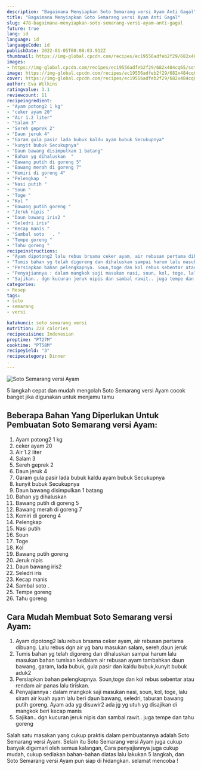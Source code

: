 ```yaml
---
description: "Bagaimana Menyiapkan Soto Semarang versi Ayam Anti Gagal"
title: "Bagaimana Menyiapkan Soto Semarang versi Ayam Anti Gagal"
slug: 478-bagaimana-menyiapkan-soto-semarang-versi-ayam-anti-gagal
future: true
lang: id
language: id
languageCode: id
publishDate: 2022-01-05T00:08:03.912Z 
thumbnail: https://img-global.cpcdn.com/recipes/ec19556adfeb2f29/682x484cq65/soto-semarang-versi-ayam-foto-resep-utama.png
images:
- https://img-global.cpcdn.com/recipes/ec19556adfeb2f29/682x484cq65/soto-semarang-versi-ayam-foto-resep-utama.png
image: https://img-global.cpcdn.com/recipes/ec19556adfeb2f29/682x484cq65/soto-semarang-versi-ayam-foto-resep-utama.png
cover: https://img-global.cpcdn.com/recipes/ec19556adfeb2f29/682x484cq65/soto-semarang-versi-ayam-foto-resep-utama.png
author: Eva Wilkins
ratingvalue: 3.1
reviewcount: 11
recipeingredient:
- "Ayam potong2 1 kg"
- "ceker ayam 20"
- "Air 1.2 liter"
- "Salam 3"
- "Sereh geprek 2"
- "Daun jeruk 4"
- "Garam gula pasir lada bubuk kaldu ayam bubuk Secukupnya"
- "kunyit bubuk Secukupnya"
- "Daun bawang disimpulkan 1 batang"
- "Bahan yg dihaluskan  "
- "Bawang putih di goreng 5"
- "Bawang merah di goreng 7"
- "Kemiri di goreng 4"
- "Pelengkap  "
- "Nasi putih "
- "Soun "
- "Toge "
- "Kol "
- "Bawang putih goreng "
- "Jeruk nipis "
- "Daun bawang iris2 "
- "Seledri iris"
- "Kecap manis "
- "Sambal soto   . "
- "Tempe goreng "
- "Tahu goreng "
recipeinstructions:
- "Ayam dipotong2 lalu rebus brsama ceker ayam, air rebusan pertama dibuang. Lalu rebus dgn air yg baru masukan salam, sereh,daun jeruk"
- "Tumis bahan yg telah digoreng dan dihaluskan sampai harum lalu masukan bahan tumisan kedalam air rebusan ayam tambahkan daun bawang, garam, lada bubuk, gula pasir dan kaldu bubuk,kunyit bubuk aduk2"
- "Persiapkan bahan pelengkapnya. Soun,toge dan kol rebus sebentar atau rendam air panas lalu tiriskan."
- "Penyajiannya : dalam mangkok saji masukan nasi, soun, kol, toge, lalu siram air kuah ayam lalu beri daun bawang, seledri, taburan bawang putih goreng. Ayam ada yg disuwir2 ada jg yg utuh yg disajikan di mangkok beri kecap manis"
- "Sajikan.. dgn kucuran jeruk nipis dan sambal rawit.. juga tempe dan tahu goreng"
categories:
- Resep
tags:
- soto
- semarang
- versi

katakunci: soto semarang versi 
nutrition: 228 calories
recipecuisine: Indonesian
preptime: "PT27M"
cooktime: "PT58M"
recipeyield: "3"
recipecategory: Dinner
. 
---
```



![Soto Semarang versi Ayam](https://img-global.cpcdn.com/recipes/ec19556adfeb2f29/682x484cq65/soto-semarang-versi-ayam-foto-resep-utama.png)

5 langkah cepat dan mudah mengolah  Soto Semarang versi Ayam cocok banget jika digunakan untuk menjamu tamu

<!--inarticleads1-->

## Beberapa Bahan Yang Diperlukan Untuk Pembuatan Soto Semarang versi Ayam:

1. Ayam potong2 1 kg
1. ceker ayam 20
1. Air 1.2 liter
1. Salam 3
1. Sereh geprek 2
1. Daun jeruk 4
1. Garam gula pasir lada bubuk kaldu ayam bubuk Secukupnya
1. kunyit bubuk Secukupnya
1. Daun bawang disimpulkan 1 batang
1. Bahan yg dihaluskan  
1. Bawang putih di goreng 5
1. Bawang merah di goreng 7
1. Kemiri di goreng 4
1. Pelengkap  
1. Nasi putih 
1. Soun 
1. Toge 
1. Kol 
1. Bawang putih goreng 
1. Jeruk nipis 
1. Daun bawang iris2 
1. Seledri iris
1. Kecap manis 
1. Sambal soto   . 
1. Tempe goreng 
1. Tahu goreng 



<!--inarticleads2-->

## Cara Mudah Membuat Soto Semarang versi Ayam:

1. Ayam dipotong2 lalu rebus brsama ceker ayam, air rebusan pertama dibuang. Lalu rebus dgn air yg baru masukan salam, sereh,daun jeruk
1. Tumis bahan yg telah digoreng dan dihaluskan sampai harum lalu masukan bahan tumisan kedalam air rebusan ayam tambahkan daun bawang, garam, lada bubuk, gula pasir dan kaldu bubuk,kunyit bubuk aduk2
1. Persiapkan bahan pelengkapnya. Soun,toge dan kol rebus sebentar atau rendam air panas lalu tiriskan.
1. Penyajiannya : dalam mangkok saji masukan nasi, soun, kol, toge, lalu siram air kuah ayam lalu beri daun bawang, seledri, taburan bawang putih goreng. Ayam ada yg disuwir2 ada jg yg utuh yg disajikan di mangkok beri kecap manis
1. Sajikan.. dgn kucuran jeruk nipis dan sambal rawit.. juga tempe dan tahu goreng




Salah satu masakan yang cukup praktis dalam pembuatannya adalah  Soto Semarang versi Ayam. Selain itu  Soto Semarang versi Ayam  juga cukup banyak digemari oleh semua kalangan, Cara penyajiannya juga cukup mudah, cukup sediakan bahan-bahan diatas lalu lakukan 5 langkah, dan  Soto Semarang versi Ayam  pun siap di hidangkan. selamat mencoba !
